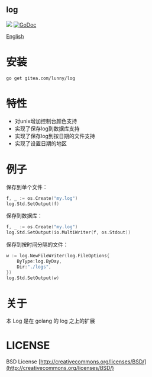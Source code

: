 ## log

[![](https://goreportcard.com/badge/gitea.com/lunny/log)](https://goreportcard.com/report/gitea.com/lunny/log)
[![GoDoc](https://godoc.org/gitea.com/lunny/log?status.png)](https://godoc.org/gitea.com/lunny/log)

[English](https://gitea.com/lunny/log/blob/master/README.md)

# 安装

```
go get gitea.com/lunny/log
```

# 特性

* 对unix增加控制台颜色支持
* 实现了保存log到数据库支持
* 实现了保存log到按日期的文件支持
* 实现了设置日期的地区

# 例子

保存到单个文件：

```Go
f, _ := os.Create("my.log")
log.Std.SetOutput(f)
```

保存到数据库：

```Go
f, _ := os.Create("my.log")
log.Std.SetOutput(io.MultiWriter(f, os.Stdout))
```

保存到按时间分隔的文件：

```Go
w := log.NewFileWriter(log.FileOptions{
    ByType:log.ByDay,
    Dir:"./logs",
})
log.Std.SetOutput(w)
```

# 关于

本 Log 是在 golang 的 log 之上的扩展

# LICENSE

 BSD License
 [http://creativecommons.org/licenses/BSD/](http://creativecommons.org/licenses/BSD/)
